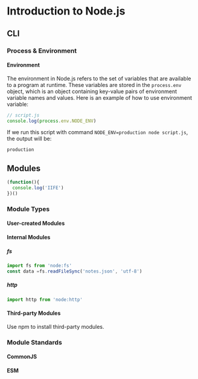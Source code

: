 # Introduction to Node.js
## CLI 
### Process & Environment 
#### Environment 
The environment in Node.js refers to the set of variables that are available to a program at runtime. These variables are stored in the `process.env` object, which is an object containing key-value pairs of environment variable names and values. 
Here is an example of how to use environment variable: 
```js
// script.js
console.log(process.env.NODE_ENV)
```
If we run this script with command `NODE_ENV=production node script.js`, the output will be: 
```
production
```
## Modules
```js
(function(){
  console.log('IIFE')
})()
```
### Module Types
#### User-created Modules 
#### Internal Modules 
##### fs
```js
import fs from 'node:fs'
const data =fs.readFileSync('notes.json', 'utf-8')
```
##### http
```js
import http from 'node:http'

```
#### Third-party Modules 
Use npm to install third-party modules. 
### Module Standards
#### CommonJS 
#### ESM
